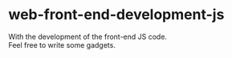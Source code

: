# web-front-end-development-js
With the development of the front-end JS code.<br>
Feel free to write some gadgets.
